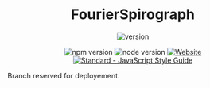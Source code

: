 <h1 align="center"> FourierSpirograph </h1>
<p align="center">
<img src="https://img.shields.io/badge/version-0.3.1-blueviolet" alt="version">
</p>
<p align="center">
    <img src="https://img.shields.io/badge/npm-v6.14.8-informational" alt="npm version">
    <img src="https://img.shields.io/badge/node-v12.19.0-informational" alt="node version">
    <a href="https://fourierspirograph.herokuapp.com"><img alt="Website" src="https://img.shields.io/website?down_color=red&down_message=offline&up_color=green&up_message=online&url=https%3A%2F%2Ffourierspirograph.herokuapp.com"></a>
    <a href="https://standardjs.com"><img src="https://img.shields.io/badge/code_style-standard-brightgreen.svg" alt="Standard - JavaScript Style Guide"></a>
</p>

Branch reserved for deployement.
